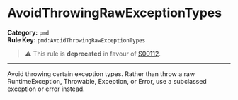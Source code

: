 # AvoidThrowingRawExceptionTypes
**Category:** `pmd`<br/>
**Rule Key:** `pmd:AvoidThrowingRawExceptionTypes`<br/>
> :warning: This rule is **deprecated** in favour of [S00112](https://rules.sonarsource.com/java/RSPEC-112).

-----

<p>
  Avoid throwing certain exception types. Rather than throw a raw RuntimeException, Throwable, Exception, or Error, use
  a subclassed exception or error instead.
</p>
